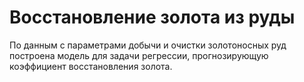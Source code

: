 # Восстановление золота из руды

По данным с параметрами добычи и очистки золотоносных руд построена модель для задачи регрессии, прогнозирующую коэффициент восстановления золота.
